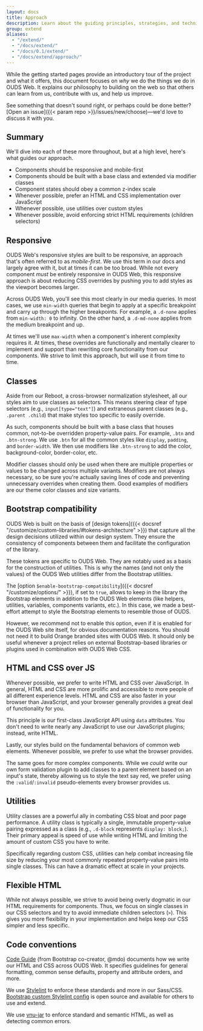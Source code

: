 ```yaml
---
layout: docs
title: Approach
description: Learn about the guiding principles, strategies, and techniques used to build and maintain OUDS Web so you can more easily customize and extend it yourself.
group: extend
aliases:
  - "/extend/"
  - "/docs/extend/"
  - "/docs/0.1/extend/"
  - "/docs/extend/approach/"
---
```


While the getting started pages provide an introductory tour of the project and what it offers, this document focuses on _why_ we do the things we do in OUDS Web. It explains our philosophy to building on the web so that others can learn from us, contribute with us, and help us improve.

See something that doesn't sound right, or perhaps could be done better? [Open an issue]({{< param repo >}}/issues/new/choose)—we'd love to discuss it with you.

## Summary

We'll dive into each of these more throughout, but at a high level, here's what guides our approach.

- Components should be responsive and mobile-first
- Components should be built with a base class and extended via modifier classes
- Component states should obey a common z-index scale
- Whenever possible, prefer an HTML and CSS implementation over JavaScript
- Whenever possible, use utilities over custom styles
- Whenever possible, avoid enforcing strict HTML requirements (children selectors)

## Responsive

OUDS Web's responsive styles are built to be responsive, an approach that's often referred to as _mobile-first_. We use this term in our docs and largely agree with it, but at times it can be too broad. While not every component _must_ be entirely responsive in OUDS Web, this responsive approach is about reducing CSS overrides by pushing you to add styles as the viewport becomes larger.

Across OUDS Web, you'll see this most clearly in our media queries. In most cases, we use `min-width` queries that begin to apply at a specific breakpoint and carry up through the higher breakpoints. For example, a `.d-none` applies from `min-width: 0` to infinity. On the other hand, a `.d-md-none` applies from the medium breakpoint and up.

At times we'll use `max-width` when a component's inherent complexity requires it. At times, these overrides are functionally and mentally clearer to implement and support than rewriting core functionality from our components. We strive to limit this approach, but will use it from time to time.

## Classes

Aside from our Reboot, a cross-browser normalization stylesheet, all our styles aim to use classes as selectors. This means steering clear of type selectors (e.g., `input[type="text"]`) and extraneous parent classes (e.g., `.parent .child`) that make styles too specific to easily override.

As such, components should be built with a base class that houses common, not-to-be overridden property-value pairs. For example, `.btn` and `.btn-strong`. We use `.btn` for all the common styles like `display`, `padding`, and `border-width`. We then use modifiers like `.btn-strong` to add the color, background-color, border-color, etc.

Modifier classes should only be used when there are multiple properties or values to be changed across multiple variants. Modifiers are not always necessary, so be sure you're actually saving lines of code and preventing unnecessary overrides when creating them. Good examples of modifiers are our theme color classes and size variants.


## Bootstrap compatibility

OUDS Web is built on the basis of [design tokens]({{< docsref "/customize/custom-libraries/#tokens-architecture" >}}) that capture all the design decisions utilized within our design system. They ensure the consistency of components between them and facilitate the configuration of the library.

These tokens are specific to OUDS Web. They are notably used as a basis for the construction of utilities. This is why the names (and not only the values) of the OUDS Web utilities differ from the Bootstrap utilities.

The [option `$enable-bootstrap-compatibility`]({{< docsref "/customize/options/" >}}), if set to `true`, allows to keep in the library the Bootstrap elements in addition to the OUDS Web elements (like helpers, utilities, variables, components variants, etc.). In this case, we made a best-effort attempt to style the Bootstrap elements to resemble those of OUDS.

However, we recommend not to enable this option, even if it is enabled for the OUDS Web site itself, for obvious documentation reasons. You should not need it to build Orange branded sites with OUDS Web. It should only be useful whenever a project relies on external Bootstrap-based libraries or plugins used in combination with OUDS Web CSS.

<!--
## z-index scales

There are two `z-index` scales in OUDS Web—elements within a component and overlay components.

### Component elements

- Some components in OUDS Web are built with overlapping elements to prevent double borders without modifying the `border` property. For example, button groups, input groups, and pagination.
- These components share a standard `z-index` scale of `0` through `3`.
- `0` is default (initial), `1` is `:hover`, `2` is `:active`/`.active`, and `3` is `:focus`.
- This approach matches our expectations of highest user priority. If an element is focused, it's in view and at the user's attention. Active elements are second highest because they indicate state. Hover is third highest because it indicates user intent, but nearly _anything_ can be hovered.

### Overlay components

OUDS Web includes several components that function as an overlay of some kind. This includes, in order of highest `z-index`, dropdowns, fixed and sticky navbars, modals, tooltips, and popovers. These components have their own `z-index` scale that begins at `1000`. This starting number was chosen arbitrarily and serves as a small buffer between our styles and your project's custom styles.

Each overlay component increases its `z-index` value slightly in such a way that common UI principles allow user focused or hovered elements to remain in view at all times. For example, a modal is document blocking (e.g., you cannot take any other action save for the modal's action), so we put that above our navbars.

Learn more about this in our [`z-index` layout page]({{< docsref "/layout/z-index" >}}).
-->

## HTML and CSS over JS

Whenever possible, we prefer to write HTML and CSS over JavaScript. In general, HTML and CSS are more prolific and accessible to more people of all different experience levels. HTML and CSS are also faster in your browser than JavaScript, and your browser generally provides a great deal of functionality for you.

This principle is our first-class JavaScript API using `data` attributes. You don't need to write nearly any JavaScript to use our JavaScript plugins; instead, write HTML. <!--Read more about this in [our JavaScript overview page]({{< docsref "/getting-started/javascript#data-attributes" >}}).-->

Lastly, our styles build on the fundamental behaviors of common web elements. Whenever possible, we prefer to use what the browser provides. <!--For example, you can put a `.btn` class on nearly any element, but most elements don't provide any semantic value or browser functionality. So instead, we use `<button>`s and `<a>`s.-->

The same goes for more complex components. While we _could_ write our own form validation plugin to add classes to a parent element based on an input's state, thereby allowing us to style the text say red, we prefer using the `:valid`/`:invalid` pseudo-elements every browser provides us.

## Utilities

Utility classes are a powerful ally in combating CSS bloat and poor page performance. A utility class is typically a single, immutable property-value pairing expressed as a class (e.g., `.d-block` represents `display: block;`). Their primary appeal is speed of use while writing HTML and limiting the amount of custom CSS you have to write.

Specifically regarding custom CSS, utilities can help combat increasing file size by reducing your most commonly repeated property-value pairs into single classes. This can have a dramatic effect at scale in your projects.

## Flexible HTML

While not always possible, we strive to avoid being overly dogmatic in our HTML requirements for components. Thus, we focus on single classes in our CSS selectors and try to avoid immediate children selectors (`>`). This gives you more flexibility in your implementation and helps keep our CSS simpler and less specific.

## Code conventions

[Code Guide](https://codeguide.co/) (from Bootstrap co-creator, @mdo) documents how we write our HTML and CSS across OUDS Web. It specifies guidelines for general formatting, common sense defaults, property and attribute orders, and more.

We use [Stylelint](https://stylelint.io/) to enforce these standards and more in our Sass/CSS. [Bootstrap custom Stylelint config](https://github.com/twbs/stylelint-config-twbs-bootstrap) is open source and available for others to use and extend.

We use [vnu-jar](https://www.npmjs.com/package/vnu-jar) to enforce standard and semantic HTML, as well as detecting common errors.
